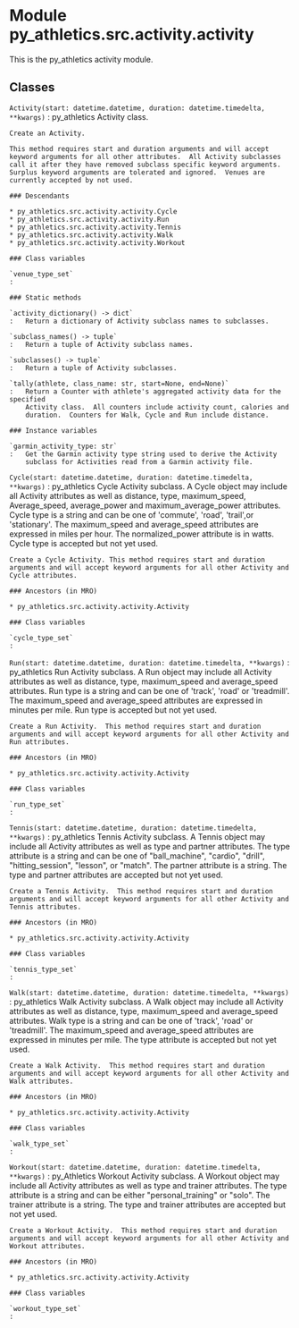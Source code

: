 Module py_athletics.src.activity.activity
=========================================
This is the py_athletics activity module.

Classes
-------

`Activity(start: datetime.datetime, duration: datetime.timedelta, **kwargs)`
:   py_athletics Activity class.
    
    Create an Activity.
    
    This method requires start and duration arguments and will accept
    keyword arguments for all other attributes.  All Activity subclasses
    call it after they have removed subclass specific keyword arguments.
    Surplus keyword arguments are tolerated and ignored.  Venues are
    currently accepted by not used.

    ### Descendants

    * py_athletics.src.activity.activity.Cycle
    * py_athletics.src.activity.activity.Run
    * py_athletics.src.activity.activity.Tennis
    * py_athletics.src.activity.activity.Walk
    * py_athletics.src.activity.activity.Workout

    ### Class variables

    `venue_type_set`
    :

    ### Static methods

    `activity_dictionary() ‑> dict`
    :   Return a dictionary of Activity subclass names to subclasses.

    `subclass_names() ‑> tuple`
    :   Return a tuple of Activity subclass names.

    `subclasses() ‑> tuple`
    :   Return a tuple of Activity subclasses.

    `tally(athlete, class_name: str, start=None, end=None)`
    :   Return a Counter with athlete's aggregated activity data for the specified
        Activity class.  All counters include activity count, calories and
        duration.  Counters for Walk, Cycle and Run include distance.

    ### Instance variables

    `garmin_activity_type: str`
    :   Get the Garmin activity type string used to derive the Activity
        subclass for Activities read from a Garmin activity file.

`Cycle(start: datetime.datetime, duration: datetime.timedelta, **kwargs)`
:   py_athletics Cycle Activity subclass. A Cycle object may include all
    Activity attributes as well as distance, type, maximum_speed,
    Average_speed, average_power and maximum_average_power attributes.
    Cycle type is a string and can be one of 'commute', 'road', 'trail',or
    'stationary'.  The maximum_speed and average_speed attributes are
    expressed in miles per hour.  The normalized_power attribute is in watts.
    Cycle type is accepted but not yet used.
    
    Create a Cycle Activity. This method requires start and duration
    arguments and will accept keyword arguments for all other Activity and
    Cycle attributes.

    ### Ancestors (in MRO)

    * py_athletics.src.activity.activity.Activity

    ### Class variables

    `cycle_type_set`
    :

`Run(start: datetime.datetime, duration: datetime.timedelta, **kwargs)`
:   py_athletics Run Activity subclass.  A Run object may include all
    Activity attributes as well as distance, type, maximum_speed and
    average_speed attributes.  Run type is a string and can be one of
    'track', 'road' or 'treadmill'.  The maximum_speed and average_speed
    attributes are expressed in minutes per mile.  Run type is accepted but
    not yet used.
    
    Create a Run Activity.  This method requires start and duration
    arguments and will accept keyword arguments for all other Activity and
    Run attributes.

    ### Ancestors (in MRO)

    * py_athletics.src.activity.activity.Activity

    ### Class variables

    `run_type_set`
    :

`Tennis(start: datetime.datetime, duration: datetime.timedelta, **kwargs)`
:   py_athletics Tennis Activity subclass.  A Tennis object may include all
    Activity attributes as well as type and partner attributes. The type
    attribute is a string and can be one of "ball_machine", "cardio", "drill",
    "hitting_session", "lesson", or "match".  The partner attribute is a
    string.  The type and partner attributes are accepted but not yet used.
    
    Create a Tennis Activity.  This method requires start and duration
    arguments and will accept keyword arguments for all other Activity and
    Tennis attributes.

    ### Ancestors (in MRO)

    * py_athletics.src.activity.activity.Activity

    ### Class variables

    `tennis_type_set`
    :

`Walk(start: datetime.datetime, duration: datetime.timedelta, **kwargs)`
:   py_athletics Walk Activity subclass.  A Walk object may include all
    Activity attributes as well as distance, type, maximum_speed and
    average_speed attributes.  Walk type is a string and can be one of
    'track', 'road' or 'treadmill'.  The maximum_speed and average_speed
    attributes are expressed in minutes per mile.  The type attribute is
    accepted but not yet used.
    
    Create a Walk Activity.  This method requires start and duration
    arguments and will accept keyword arguments for all other Activity and
    Walk attributes.

    ### Ancestors (in MRO)

    * py_athletics.src.activity.activity.Activity

    ### Class variables

    `walk_type_set`
    :

`Workout(start: datetime.datetime, duration: datetime.timedelta, **kwargs)`
:   py_Athletics Workout Activity subclass.  A Workout object may
    include all Activity attributes as well as type and trainer attributes.
    The type attribute is a string and can be either "personal_training" or
    "solo".  The trainer attribute is a string.  The type and trainer
    attributes are accepted but not yet used.
    
    Create a Workout Activity.  This method requires start and duration
    arguments and will accept keyword arguments for all other Activity and
    Workout attributes.

    ### Ancestors (in MRO)

    * py_athletics.src.activity.activity.Activity

    ### Class variables

    `workout_type_set`
    :